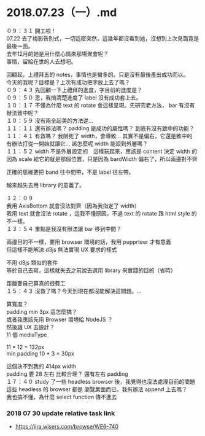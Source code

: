# 2018.07.23（一）.md

０９：３１ 開工啦！  
07.22 去了梅影告別式，一切這麼突然，這幾年都沒看到她，沒想到上次見面竟是最後一面。  
去年12月的她是用什麼心情來那場聚會呢？  
事情，留給在世的人去想吧。  

回顧起，上禮拜五的 notes，事情也是蠻多的。只是沒有最後產出成功而以。  
今天的我呢？目標是？上次有成功把字放上去了嗎？  
０９：４３ 先回顧一下上禮拜的進度，字目前的進度是？  
０９：５０ 恩，我搞清楚進度了 label 沒有成功套上去。  
１０：１７ 不懂為什麼 text 的 rotate 會這樣呈現。先研究老方法， bar 有沒有辦法致中呢？  
１０：５９ 沒有兩全起美的方法逆...   
１１：１１ 還有辦法嗎？ padding 是成功的屬性嗎？ 到底有沒有致中的功能？  
１１：４１ 有救嗎？ 我限死了 width，會導致...  其實不是偏右，它還是致中的  
有辦法打從一開始就讓它... 該怎麼呢 width 能設到外層嗎？  
１１：５２ width 不是外層設定的　這樣玩起來，應該是 content 決定 width 的  
因為 scale 給它的就是那個位置，只是因為 bardWidth 偏右了，所以兩邊對不齊  

正確的思維要把 band 往中間帶，不是 label 往左帶。  

越來越失去用 library 的意義了。  

１２：０９  
我用 AxisBottom 就會沒法對齊（因為我指定了 width）  
我用 text 就會沒法 rotate ，這我不懂原因，不過 text 的 rotate 跟 html style 的不一樣。  
１３：５４ 重點是我沒有辦法讓 bar 移到中間？  

兩邊目的不一樣，要用 browser 環境的話，我用 pupprteer 才有意義  
但這樣不能解決 d3js 無法實現 UX 要求的樣式  

不用 d3js 類似的套件  
等於自己去寫，這樣就失去之前說去選用 library 來實踐的目的（省時）  

距離要自己算真的很費工  
１５：４３ 沒救了嗎？今天到現在都沒能解決這問題。...  

算寬度？  
padding min 3px 這怎麼搞？  
或者我應該先用 Browser 環境給 NodeJS ？  
然後讓 UX 去設計？  
11 個 mediaType  

11 * 12 = 132px  
min padding 10 * 3 = 30px  

這個決不到我的 414px width  
padding 要 28 左右 比較合理？ 還有左右 padding   
１７：４０ study 了一些 headless browser 後，我覺得也沒法處理目前的問題  
這些 headless 的 browser 都是 瀏覽業面而已，我有辦法 append 上去嗎？  
我也搞不懂，為什麼 select function 傳不進去  

### 2018 07 30 update relative task link
 - https://jira.wisers.com/browse/WE6-740  
